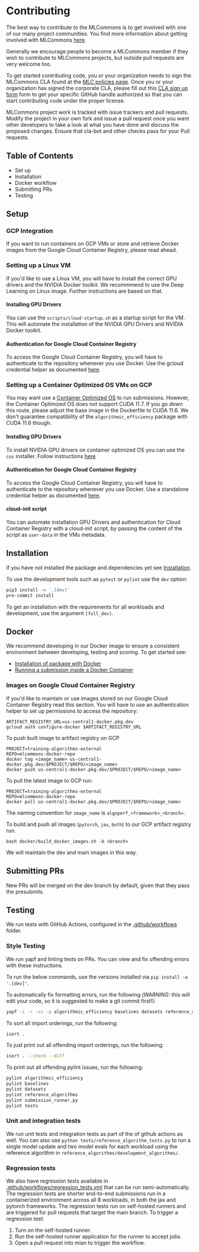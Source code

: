 # Contributing

The best way to contribute to the MLCommons is to get involved with one of our many project communities. You find more information about getting involved with MLCommons [here](https://mlcommons.org/en/get-involved/#getting-started).

Generally we encourage people to become a MLCommons member if they wish to contribute to MLCommons projects, but outside pull requests are very welcome too.

To get started contributing code, you or your organization needs to sign the MLCommons CLA found at the [MLC policies page](https://mlcommons.org/en/policies/). Once you or your organization has signed the corporate CLA, please fill out this [CLA sign up form](https://forms.gle/Ew1KkBVpyeJDuRw67) form to get your specific GitHub handle authorized so that you can start contributing code under the proper license.

MLCommons project work is tracked with issue trackers and pull requests. Modify the project in your own fork and issue a pull request once you want other developers to take a look at what you have done and discuss the proposed changes. Ensure that cla-bot and other checks pass for your Pull requests.

## Table of Contents
- Set up 
- Installation
- Docker workflow
- Submitting PRs
- Testing


## Setup 
### GCP Integration
If you want to run containers on GCP VMs or store and retrieve Docker images from the Google Cloud Container Registry, please read ahead.

### Setting up a Linux VM
If you'd like to use a Linux VM, you will have to install the correct GPU drivers and the NVIDIA Docker toolkit.
We recommmend to use the Deep Learning on Linux image. Further instructions are based on that.

#### Installing GPU Drivers
You can use the `scripts/cloud-startup.sh` as a startup script for the VM. This will automate the installation of the
NVIDIA GPU Drivers and NVIDIA Docker toolkit.

#### Authentication for Google Cloud Container Registry
To access the Google Cloud Container Registry, you will have to authenticate to the repository whenever you use Docker.
Use the gcloud credential helper as documented [here](https://cloud.google.com/artifact-registry/docs/docker/pushing-and-pulling#cred-helper).

### Setting up a Container Optimized OS VMs on GCP
You may want use a [Container Optimized OS](https://cloud.google.com/container-optimized-os/docs) to run submissions. 
However, the Container Optimized OS does not support CUDA 11.7. If you go down this route,
please adjust the base image in the Dockerfile to CUDA 11.6. 
We don't guarantee compatibility of the `algorithmic_efficiency` package with CUDA 11.6 though.

#### Installing GPU Drivers
To install NVIDIA GPU drivers on container optimized OS you can use the `cos` installer.
Follow instructions [here](https://cloud.google.com/container-optimized-os/docs/how-to/run-gpus)

#### Authentication for Google Cloud Container Registry
To access the Google Cloud Container Registry, you will have to authenticate to the repository whenever you use Docker.
Use a standalone credential helper as documented [here](https://cloud.google.com/artifact-registry/docs/docker/pushing-and-pulling#cred-helper).

#### cloud-init script
You can automate installation GPU Drivers and authentication for Cloud Container Registry with a cloud-init script, by passing
the content of the script as `user-data` in the VMs metadata.

## Installation
If you have not installed the package and dependencies yet see [Installation](./README.md#installation).

To use the development tools such as `pytest` or `pylint` use the `dev` option:

```bash
pip3 install -e '.[dev]'
pre-commit install
```

To get an installation with the requirements for all workloads and development, use the argument `[full_dev]`.



## Docker 
We recommend developing in our Docker image to ensure a consistent environment between developing, testing and scoring. 
To get started see:
- [Installation of package with Docker](./README#docker) 
- [Running a submission inside a Docker Container](./getting_started.md#run-your-submission-in-a-docker-container)

### Images on Google Cloud Container Registry 
If you'd like to maintain or use images stored on our Google Cloud Container Registry read this section.
You will have to use an authentication helper to set up permissions to access the repository:
```
ARTIFACT_REGISTRY_URL=us-central1-docker.pkg.dev
gcloud auth configure-docker $ARTIFACT_REGISTRY_URL
```

To push built image to artifact registry on GCP 
```
PROJECT=training-algorithms-external
REPO=mlcommons-docker-repo
docker tag <image_name> us-central1-docker.pkg.dev/$PROJECT/$REPO/<image_name>
docker push us-central1-docker.pkg.dev/$PROJECT/$REPO/<image_name>
```

To pull the latest image to GCP run:
```
PROJECT=training-algorithms-external
REPO=mlcommons-docker-repo
docker pull us-central1-docker.pkg.dev/$PROJECT/$REPO/<image_name>
```

The naming convention for `image_name` is `algoperf_<framework>_<branch>`. 

To build and push all images (`pytorch`, `jax`, `both`) to our GCP artifact registry run.
```
bash docker/build_docker_images.sh -b <branch>
```
We will maintain the dev and main images in this way.

## Submitting PRs 
New PRs will be merged on the dev branch by default, given that they pass the presubmits.

## Testing
We run tests with GitHub Actions, configured in the [.github/workflows](https://github.com/mlcommons/algorithmic-efficiency/tree/main/.github/workflows) folder.

### Style Testing
We run yapf and linting tests on PRs. You can view and fix offending errors with these instructions.

To run the below commands, use the versions installed via `pip install -e '.[dev]'`.

To automatically fix formatting errors, run the following (*WARNING:* this will edit your code, so it is suggested to make a git commit first!):
```bash
yapf -i -r -vv -p algorithmic_efficiency baselines datasets reference_algorithms tests *.py
```

To sort all import orderings, run the following:
```bash
isort .
```

To just print out all offending import orderings, run the following:
```bash
isort . --check --diff
```

To print out all offending pylint issues, run the following:
```bash
pylint algorithmic_efficiency
pylint baselines
pylint datasets
pylint reference_algorithms
pylint submission_runner.py
pylint tests
```

### Unit and integration tests
We run unit tests and integration tests as part of the of github actions as well. 
You can also use `python tests/reference_algorithm_tests.py` to run a single model update and two model evals for each workload using the reference algorithm in `reference_algorithms/development_algorithms/`.

### Regression tests
We also have regression tests available in [.github/workflows/regression_tests.yml](https://github.com/mlcommons/algorithmic-efficiency/tree/main/.github/workflows/regression_tests.yml) that can be run semi-automatically.
The regression tests are shorter end-to-end submissions run in a containerized environment across all 8 workloads, in both the jax and pytorch frameworks. 
The regression tests run on self-hosted runners and are triggered for pull requests that target the main branch.
To trigger a regression test:
1. Turn on the self-hosted runner.
2. Run the self-hosted runner application for the runner to accept jobs.
3. Open a pull request into mian to trigger the workflow.
